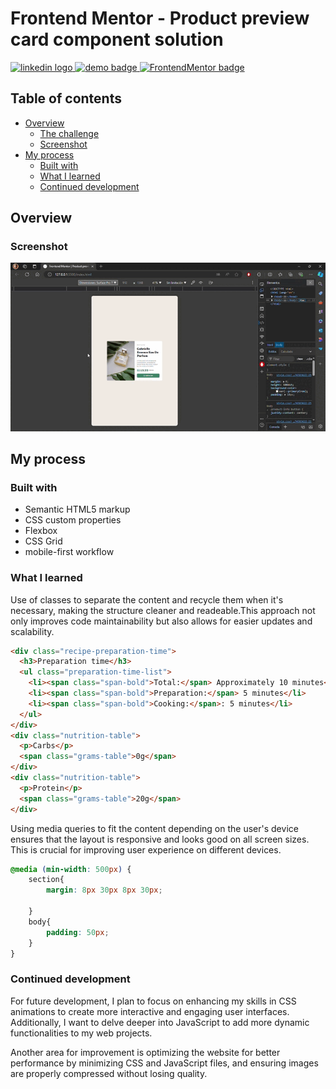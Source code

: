 # Frontend Mentor - Product preview card component solution

<div align="left">
  <a href="https://www.linkedin.com/in/danae-lescano-salvatierra" target="_blank">
    <img src="https://img.shields.io/static/v1?message=LinkedIn&logo=linkedin&label=&color=0077B5&logoColor=white&labelColor=&style=for-the-badge" height="25" alt="linkedin logo"/>
  </a>
  <a href="https://lescano713.github.io/Product-Preview-Card-Component-Main/" target="_blank">
    <img src="https://img.shields.io/static/v1?message=Demo&label=&color=6A0DAD&logoColor=white&labelColor=&style=for-the-badge" height="25" alt="demo badge"/>
  </a>
  <a href="https://www.frontendmentor.io/profile/Lescano713" target="_blank">
    <img src="https://img.shields.io/static/v1?message=Frontend%20Mentor&label=&color=ff1538&logoColor=white&labelColor=&style=for-the-badge" height="25" alt="FrontendMentor badge"/>
  </a>
</div>


## Table of contents

- [Overview](#overview)
  - [The challenge](#the-challenge)
  - [Screenshot](#screenshot)
- [My process](#my-process)
  - [Built with](#built-with)
  - [What I learned](#what-i-learned)
  - [Continued development](#continued-development)


## Overview

### Screenshot

![](./screenshot/desktop.gif)




## My process

### Built with

- Semantic HTML5 markup
- CSS custom properties
- Flexbox
- CSS Grid
- mobile-first workflow


### What I learned

<p>Use of classes to separate the content and recycle them when it's necessary, making the structure cleaner and readeable.This approach not only improves code maintainability but also allows for easier updates and scalability.</p>

```html
<div class="recipe-preparation-time">
  <h3>Preparation time</h3>
  <ul class="preparation-time-list">
    <li><span class="span-bold">Total:</span> Approximately 10 minutes</li>
    <li><span class="span-bold">Preparation:</span> 5 minutes</li>
    <li><span class="span-bold">Cooking:</span>: 5 minutes</li>
  </ul>
</div>
<div class="nutrition-table">
  <p>Carbs</p>
  <span class="grams-table">0g</span>
</div>
<div class="nutrition-table">
  <p>Protein</p>
  <span class="grams-table">20g</span>
</div>
```

<p>Using media queries to fit the content depending on the user's device ensures that the layout is responsive and looks good on all screen sizes. This is crucial for improving user experience on different devices.</p>

```css
@media (min-width: 500px) {
    section{
        margin: 8px 30px 8px 30px;
        
    }
    body{
        padding: 50px;
    }
}
```


### Continued development

<p>For future development, I plan to focus on enhancing my skills in CSS animations to create more interactive and engaging user interfaces. Additionally, I want to delve deeper into JavaScript to add more dynamic functionalities to my web projects.</p>

<p>Another area for improvement is optimizing the website for better performance by minimizing CSS and JavaScript files, and ensuring images are properly compressed without losing quality.</p>

